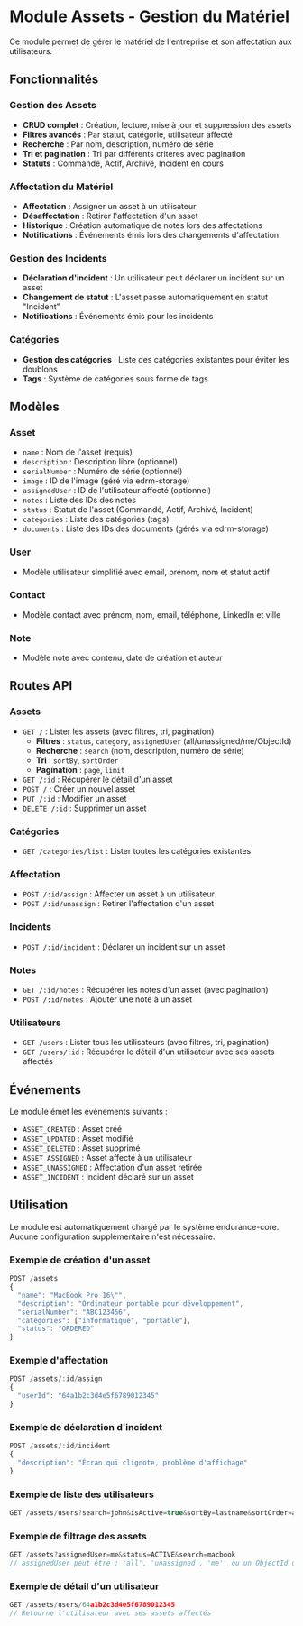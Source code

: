 # Module Assets - Gestion du Matériel

Ce module permet de gérer le matériel de l'entreprise et son affectation aux utilisateurs.

## Fonctionnalités

### Gestion des Assets
- **CRUD complet** : Création, lecture, mise à jour et suppression des assets
- **Filtres avancés** : Par statut, catégorie, utilisateur affecté
- **Recherche** : Par nom, description, numéro de série
- **Tri et pagination** : Tri par différents critères avec pagination
- **Statuts** : Commandé, Actif, Archivé, Incident en cours

### Affectation du Matériel
- **Affectation** : Assigner un asset à un utilisateur
- **Désaffectation** : Retirer l'affectation d'un asset
- **Historique** : Création automatique de notes lors des affectations
- **Notifications** : Événements émis lors des changements d'affectation

### Gestion des Incidents
- **Déclaration d'incident** : Un utilisateur peut déclarer un incident sur un asset
- **Changement de statut** : L'asset passe automatiquement en statut "Incident"
- **Notifications** : Événements émis pour les incidents

### Catégories
- **Gestion des catégories** : Liste des catégories existantes pour éviter les doublons
- **Tags** : Système de catégories sous forme de tags

## Modèles

### Asset
- `name` : Nom de l'asset (requis)
- `description` : Description libre (optionnel)
- `serialNumber` : Numéro de série (optionnel)
- `image` : ID de l'image (géré via edrm-storage)
- `assignedUser` : ID de l'utilisateur affecté (optionnel)
- `notes` : Liste des IDs des notes
- `status` : Statut de l'asset (Commandé, Actif, Archivé, Incident)
- `categories` : Liste des catégories (tags)
- `documents` : Liste des IDs des documents (gérés via edrm-storage)

### User
- Modèle utilisateur simplifié avec email, prénom, nom et statut actif

### Contact
- Modèle contact avec prénom, nom, email, téléphone, LinkedIn et ville

### Note
- Modèle note avec contenu, date de création et auteur

## Routes API

### Assets
- `GET /` : Lister les assets (avec filtres, tri, pagination)
  - **Filtres** : `status`, `category`, `assignedUser` (all/unassigned/me/ObjectId)
  - **Recherche** : `search` (nom, description, numéro de série)
  - **Tri** : `sortBy`, `sortOrder`
  - **Pagination** : `page`, `limit`
- `GET /:id` : Récupérer le détail d'un asset
- `POST /` : Créer un nouvel asset
- `PUT /:id` : Modifier un asset
- `DELETE /:id` : Supprimer un asset

### Catégories
- `GET /categories/list` : Lister toutes les catégories existantes

### Affectation
- `POST /:id/assign` : Affecter un asset à un utilisateur
- `POST /:id/unassign` : Retirer l'affectation d'un asset

### Incidents
- `POST /:id/incident` : Déclarer un incident sur un asset

### Notes
- `GET /:id/notes` : Récupérer les notes d'un asset (avec pagination)
- `POST /:id/notes` : Ajouter une note à un asset

### Utilisateurs
- `GET /users` : Lister tous les utilisateurs (avec filtres, tri, pagination)
- `GET /users/:id` : Récupérer le détail d'un utilisateur avec ses assets affectés

## Événements

Le module émet les événements suivants :
- `ASSET_CREATED` : Asset créé
- `ASSET_UPDATED` : Asset modifié
- `ASSET_DELETED` : Asset supprimé
- `ASSET_ASSIGNED` : Asset affecté à un utilisateur
- `ASSET_UNASSIGNED` : Affectation d'un asset retirée
- `ASSET_INCIDENT` : Incident déclaré sur un asset

## Utilisation

Le module est automatiquement chargé par le système endurance-core. Aucune configuration supplémentaire n'est nécessaire.

### Exemple de création d'un asset

```javascript
POST /assets
{
  "name": "MacBook Pro 16\"",
  "description": "Ordinateur portable pour développement",
  "serialNumber": "ABC123456",
  "categories": ["informatique", "portable"],
  "status": "ORDERED"
}
```

### Exemple d'affectation

```javascript
POST /assets/:id/assign
{
  "userId": "64a1b2c3d4e5f6789012345"
}
```

### Exemple de déclaration d'incident

```javascript
POST /assets/:id/incident
{
  "description": "Écran qui clignote, problème d'affichage"
}
```

### Exemple de liste des utilisateurs

```javascript
GET /assets/users?search=john&isActive=true&sortBy=lastname&sortOrder=asc&page=1&limit=10
```

### Exemple de filtrage des assets

```javascript
GET /assets?assignedUser=me&status=ACTIVE&search=macbook
// assignedUser peut être : 'all', 'unassigned', 'me', ou un ObjectId utilisateur
```

### Exemple de détail d'un utilisateur

```javascript
GET /assets/users/64a1b2c3d4e5f6789012345
// Retourne l'utilisateur avec ses assets affectés
```
